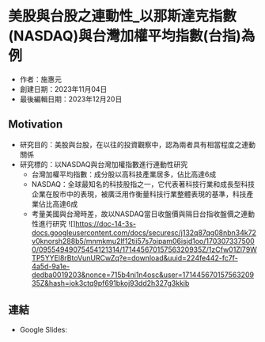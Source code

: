 # 美股與台股之連動性_以那斯達克指數(NASDAQ)與台灣加權平均指數(台指)為例
- 作者：施惠元
- 創建日期：2023年11月04日
- 最後編輯日期：2023年12月20日

## Motivation
- 研究目的：美股與台股，在以往的投資觀察中，認為兩者具有相當程度之連動關係
- 研究標的：以NASDAQ與台灣加權指數進行連動性研究
  - 台灣加權平均指數：成分股以高科技產業居多，佔比高達6成
  - NASDAQ：全球最知名的科技股指之一，它代表著科技行業和成長型科技企業在股市中的表現，被廣泛用作衡量科技行業整體表現的基準，科技產業佔比高達6成
  - 考量美國與台灣時差，故以NASDAQ當日收盤價與隔日台指收盤價之連動性進行研究
![]https://doc-14-3s-docs.googleusercontent.com/docs/securesc/j132q87qg08nbn34k72v0knorsh288b5/mnmkmu2lf12tii57s7oipam06isjd1oo/1703073375000/09554949075454121314/17144567015756320935Z/1zCfw01Zl79WTP5YYEl8rBtoVunURCwZq?e=download&uuid=224fe442-fc7f-4a5d-9a1e-dedba0019203&nonce=715b4ni1n4osc&user=17144567015756320935Z&hash=jok3ctq9pf691bkoj93dd2h327g3kkib


## 連結
* Google Slides: 

